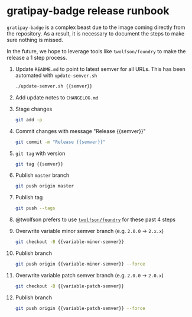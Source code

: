 # gratipay-badge release runbook
`gratipay-badge` is a complex beast due to the image coming directly from the repository. As a result, it is necessary to document the steps to make sure nothing is missed.

In the future, we hope to leverage tools like `twolfson/foundry` to make the release a 1 step process.

1. Update `README.md` to point to latest semver for all URLs. This has been automated with `update-semver.sh`
    ```sh
    ./update-semver.sh {{semver}}
    ```

2. Add update notes to `CHANGELOG.md`
3. Stage changes
    ```sh
    git add -p
    ```

4. Commit changes with message "Release {{semver}}"
    ```sh
    git commit -m "Release {{semver}}"
    ```

5. `git tag` with version
    ```sh
    git tag {{semver}}
    ```

6. Publish `master` branch
    ```sh
    git push origin master
    ```

7. Publish tag
    ```sh
    git push --tags
    ```

8. @twolfson prefers to use [`twolfson/foundry`][] for these past 4 steps

9. Overwrite variable minor semver branch (e.g. `2.0.0` -> `2.x.x`)
    ```sh
    git checkout -B {{variable-minor-semver}}
    ```

10. Publish branch
    ```sh
    git push origin {{variable-minor-semver}} --force
    ```

11. Overwrite variable patch semver branch (e.g. `2.0.0` -> `2.0.x`)
    ```sh
    git checkout -B {{variable-patch-semver}}
    ```

12. Publish branch
    ```sh
    git push origin {{variable-patch-semver}} --force
    ```

[`twolfson/foundry`]: https://github.com/twolfson/foundry
